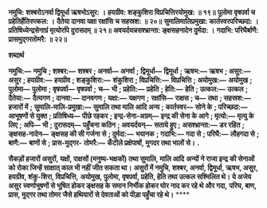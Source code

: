 **नमुचि: शश्बरोऽनर्वा द्विमूर्धा ऋषभोऽसुर: ।** **हयग्रीव: शङ्कुशिरा विप्रचित्तिरयोमुख: ॥ १९॥** **पुलोमा वृषपर्वा च प्रहेतिर्हेतिरुत्कल: ।** **दैतेया दानवा यक्षा रक्षांसि च सहस्रश: ॥ २०॥** **सुमालिमालिप्रमुखा: कार्तस्वरपरिच्छदा: ।** **प्रतिषिध्येन्द्रसेनाग्रं मृत्योरपि दुरासदम् ॥ २१॥** **अवयर्दयन्नसश्भ्रान्ता: ङ्क्षसहनादेन दुर्मदा: ।** **गदाभि: परिघैर्बाणै: प्रासमुद्गरतोमरै: ॥ २२॥** 

**शब्दार्थ** 

**नमुचि:—** **नमुचि** **; शश्बर:—** **शश्बर** **; अनर्वा—** **अनर्वा** **; द्विमूर्धा—** **द्विमूर्धा** **; ऋषभ:—** **ऋषभ** **; असुर:—** **असुर** **; हयग्रीव:—** **हयग्रीव** **; शङ्कुशिरा:—** **शंकुशिरा** **; विप्रचित्ति:—** **विप्रचित्ति** **; अयोमुख:—** **अयोमुख** **; पुलोमा—** **पुलोमा** **; वृषपर्वा—** **वृषपर्वा** **;** **च—** **भी** **; प्रहेति:—** **प्रहेति** **; हेति:—** **हेति** **; उत्कल:—** **उत्कल** **; दैतेया:—** **दैत्यगण** **; दानवा:—** **दानवगण** **; यक्षा:—** **यक्षगण** **;** **रक्षांसि—** **राक्षस** **; च—** **तथा** **; सहस्रश:—** **हजारों में** **; सुमालि-मालि-प्रमुखा:—** **सुमालि तथा मालि आदि अन्य** **; कार्तस्वर—** **सोने के** **; परिच्छदा:—** **आभूषणों से युक्त** **; प्रतिषिध्य—** **पीछे रहकर** **; इन्द्र-सेना-अग्रम्—** **इन्द्र की सेना के आगे** **; मृत्यो:—** **मृत्यु के लिए** **; अपि—** **भी** **; दुरासदम्—** **पहुँचना कठिन** **; अवयर्दयन्—** **सताये हुए** **; असश्भ्रान्ता:—** **डर रहित** **; ङ्क्षसह-नादेन—** **ङ्क्षसह की सी गर्जना से** **; दुर्मदा:—** **भयानक** **; गदाभि:—** **गदा से** **; परिघै:—** **लौहगदा से** **; बाणै:—** **बाणों से** **; प्रास-मुद्गर-** **तोमरै:—** **कँटीले प्रक्षेपाषों, मुगदर तथा भालों से।** **.** 

**सैकड़ों हजारों असुरों, यक्षों, राक्षसों (मनुष्य-भक्षकों) तथा सुमालि, मालि आदि** **अन्यों ने राजा इन्द्र की सेनाओं को रोका जिन्हें साक्षात् काल भी नहीं जीत सकता था।** **असुरों में नमुचि, शश्बर, अनर्वा, द्विमूर्धा, ऋषभ, असुर, हयग्रीव, शंकु-शिरा, विप्रचित्ति,** **अयोमुख, पुलोमा, वृषपर्वा, प्रहेति, हेति तथा उत्कल सश्मिलित थे। ये अजेय असुर** **स्वर्णाभूषणों से भूषित होकर ङ्क्षसह के समान निर्भीक होकर घोर नाद कर रहे थे और गदा,** **परिघ, बाण, प्रास, मुद्गर तथा तोमर जैसे हथियारों से देवताओं को पीड़ा पहुँचा रहे थे।** **** 